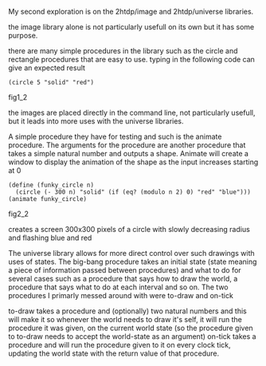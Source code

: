 My second exploration is on the 2htdp/image and 2htdp/universe libraries.

the image library alone is not particularly usefull on its own but it has some purpose.

there are many simple procedures in the library such as the circle and rectangle procedures that are easy to use. typing in the following code can give an expected result
```(racket)
(circle 5 "solid" "red")
```

fig1_2

the images are placed directly in the command line, not particularly usefull, but it leads into more uses with the universe libraries.

A simple procedure they have for testing and such is the animate procedure. The arguments for the procedure are another procedure that takes a simple natural number and outputs a shape. Animate will create a window to display the animation of the shape as the input increases starting at 0
```(racket)
(define (funky_circle n)
  (circle (- 300 n) "solid" (if (eq? (modulo n 2) 0) "red" "blue")))
(animate funky_circle)
```

fig2_2

creates a screen 300x300 pixels of a circle with slowly decreasing radius and flashing blue and red

The universe library allows for more direct control over such drawings with uses of states. The big-bang procedure takes an initial state (state meaning a piece of information passed between procedures) and what to do for several cases such as a procedure that says how to draw the world, a procedure that says what to do at each interval and so on. The two procedures I primarly messed around with were to-draw and on-tick

to-draw takes a procedure and (optionally) two natural numbers and this will make it so whenever the world needs to draw it's self, it will run the procedure it was given, on the current world state (so the procedure given to to-draw needs to accept the world-state as an argument)
on-tick takes a procedure and will run the procedure given to it on every clock tick, updating the world state with the return value of that procedure.
